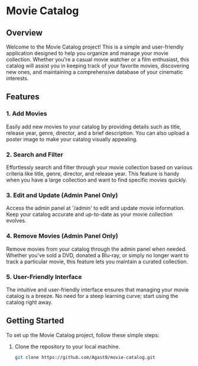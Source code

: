 # Movie Catalog

## Overview

Welcome to the Movie Catalog project! This is a simple and user-friendly application designed to help you organize and manage your movie collection. Whether you're a casual movie watcher or a film enthusiast, this catalog will assist you in keeping track of your favorite movies, discovering new ones, and maintaining a comprehensive database of your cinematic interests.

## Features

### 1. Add Movies

Easily add new movies to your catalog by providing details such as title, release year, genre, director, and a brief description. You can also upload a poster image to make your catalog visually appealing.

### 2. Search and Filter

Effortlessly search and filter through your movie collection based on various criteria like title, genre, director, and release year. This feature is handy when you have a large collection and want to find specific movies quickly.

### 3. Edit and Update (Admin Panel Only)

Access the admin panel at '/admin' to edit and update movie information. Keep your catalog accurate and up-to-date as your movie collection evolves.

### 4. Remove Movies (Admin Panel Only)

Remove movies from your catalog through the admin panel when needed. Whether you've sold a DVD, donated a Blu-ray, or simply no longer want to track a particular movie, this feature lets you maintain a curated collection.

### 5. User-Friendly Interface

The intuitive and user-friendly interface ensures that managing your movie catalog is a breeze. No need for a steep learning curve; start using the catalog right away.

## Getting Started

To set up the Movie Catalog project, follow these simple steps:

1. Clone the repository to your local machine.
   ```bash
   git clone https://github.com/Agast0/movie-catalog.git

